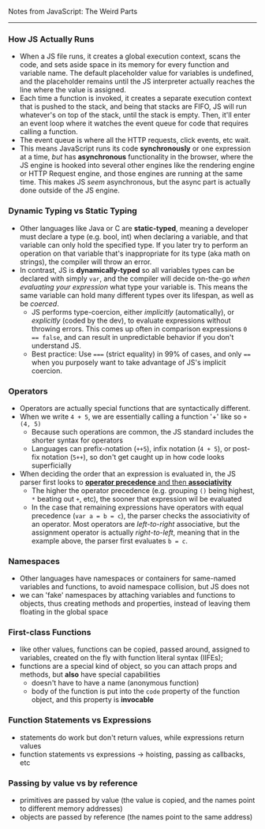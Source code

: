 Notes from JavaScript: The Weird Parts

----------------------------
### How JS Actually Runs
- When a JS file runs, it creates a global execution context, scans the code, and sets aside space in its memory for every function and variable name. The default placeholder value for variables is undefined, and the placeholder remains until the JS interpreter actually reaches the line where the value is assigned.
- Each time a function is invoked, it creates a separate execution context that is pushed to the stack, and being that stacks are FIFO, JS will run whatever's on top of the stack, until the stack is empty. Then, it'll enter an event loop where it watches the event queue for code that requires calling a function.
- The event queue is where all the HTTP requests, click events, etc wait.
- This means JavaScript runs its code **synchronously** or one expression at a time, *but* has **asynchronous** functionality in the browser, where the JS engine is hooked into several other engines like the rendering engine or HTTP Request engine, and those engines are running at the same time. This makes JS *seem* asynchronous, but the async part is actually done outside of the JS engine.

### Dynamic Typing vs Static Typing
- Other languages like Java or C are **static-typed**, meaning a developer must declare a type (e.g. bool, int) when declaring a variable, and that variable can only hold the specified type. If you later try to perform an operation on that variable that's inappropriate for its type (aka math on strings), the compiler will throw an error.
- In contrast, JS is **dynamically-typed** so all variables types can be declared with simply `var`, and the compiler will decide on-the-go *when evaluating your expression* what type your variable is. This means the same variable can hold many different types over its lifespan, as well as be *coerced*.
  - JS performs type-coercion, either *implicitly* (automatically), or *explicitly* (coded by the dev), to evaluate expressions without throwing errors. This comes up often in comparison expressions `0 == false`, and can result in unpredictable behavior if you don't understand JS.
  - Best practice: Use `===` (strict equality) in 99% of cases, and only `==` when you purposely want to take advantage of JS's implicit coercion.

### Operators
- Operators are actually special functions that are syntactically different.
- When we write `4 + 5`, we are essentially calling a function '+' like so `+(4, 5)`
  - Because such operations are common, the JS standard includes the shorter syntax for operators
  - Languages can prefix-notation (`++5`), infix notation (`4 + 5`), or post-fix notation (`5++`), so don't get caught up in how code looks superficially
- When deciding the order that an expression is evaluated in, the JS parser first looks to [**operator precedence** and then **associativity**](https://developer.mozilla.org/en-US/docs/Web/JavaScript/Reference/Operators/Operator_Precedence)
  - The higher the operator precedence (e.g. grouping `()` being highest, `*` beating out `+`, etc), the sooner that expression wil be evaluated
  - In the case that remaining expressions have operators with equal precedence (`var a = b = c`), the parser checks the associativity of an operator. Most operators are *left-to-right* associative, but the assignment operator is actually *right-to-left*, meaning that in the example above, the parser first evaluates `b = c`.

### Namespaces
- Other languages have namespaces or containers for same-named variables and functions, to avoid namespace collision, but JS does not
- we can 'fake' namespaces by attaching variables and functions to objects, thus creating methods and properties, instead of leaving them floating in the global space

### First-class Functions
- like other values, functions can be copied, passed around, assigned to variables, created on the fly with function literal syntax (IIFEs);
- functions are a special kind of object, so you can attach props and methods, but **also** have special capabilities
  - doesn't have to have a name (anonymous function)
  - body of the function is put into the `code` property of the function object, and this property is **invocable**

### Function Statements vs Expressions
- statements do work but don't return values, while expressions return values
- function statements vs expressions -> hoisting, passing as callbacks, etc

### Passing by value vs by reference
- primitives are passed by value (the value is copied, and the names point to different memory addresses)
- objects are passed by reference (the names point to the same address)
